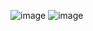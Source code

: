 ![image](https://github.com/SarfarazQadir/Generic-Collection/assets/144503703/3900853f-fbe3-4afd-9768-23ade8636192)
![image](https://github.com/SarfarazQadir/Generic-Collection/assets/144503703/881b3c22-3c61-4edd-ab64-dc2d90f1d9ec)
